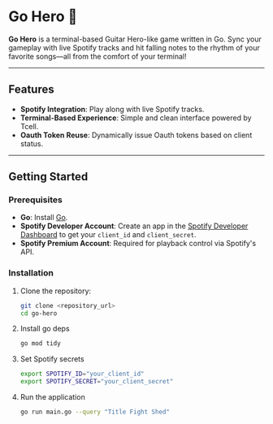 # Go Hero 🎸

**Go Hero** is a terminal-based Guitar Hero-like game written in Go. Sync your gameplay with live Spotify tracks and hit falling notes to the rhythm of your favorite songs—all from the comfort of your terminal!

---

## Features

- **Spotify Integration**: Play along with live Spotify tracks.
- **Terminal-Based Experience**: Simple and clean interface powered by Tcell.
- **Oauth Token Reuse**: Dynamically issue Oauth tokens based on client status.

---

## Getting Started

### Prerequisites

- **Go**: Install [Go](https://golang.org/doc/install).
- **Spotify Developer Account**: Create an app in the [Spotify Developer Dashboard](https://developer.spotify.com/dashboard/) to get your `client_id` and `client_secret`.
- **Spotify Premium Account**: Required for playback control via Spotify's API.

### Installation

1. Clone the repository:
   ```bash
   git clone <repository_url>
   cd go-hero
    ```
2. Install go deps
   ```bash
   go mod tidy
   ```

3. Set Spotify secrets
   ```bash
   export SPOTIFY_ID="your_client_id"
   export SPOTIFY_SECRET="your_client_secret"
   ```

4. Run the application
   ```bash
   go run main.go --query "Title Fight Shed"
   ```
